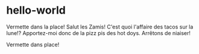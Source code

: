 # hello-world
Vermette dans la place!
Salut les Zamis!
C'est quoi l'affaire des tacos sur la lune!?
Apportez-moi donc de la pizz pis des hot doys.
Arrêtons de niaiser!

Vermette dans place!
